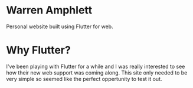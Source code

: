 # Warren Amphlett
Personal website built using Flutter for web.

# Why Flutter?
I've been playing with Flutter for a while and I was really interested to see how their new web support was coming along. This site only needed to be very simple so seemed like the perfect oppertunity to test it out. 
